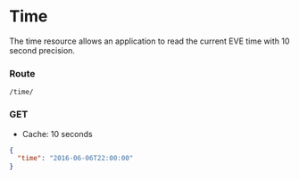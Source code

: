 # Time
The time resource allows an application to read the current EVE time with 10 second precision.

### Route
`/time/`

### GET
- Cache: 10 seconds

```json
{
  "time": "2016-06-06T22:00:00"
}
```
